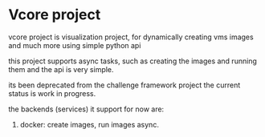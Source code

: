 # Vcore project

vcore project is visualization project, for dynamically creating vms images and much more using simple python api

this project supports async tasks, such as creating the images and running them and the api is very simple.

its been deprecated from the challenge framework project the current status is work in progress. 

the backends (services) it support for now are:

  1. docker: create images, run images async.
  
